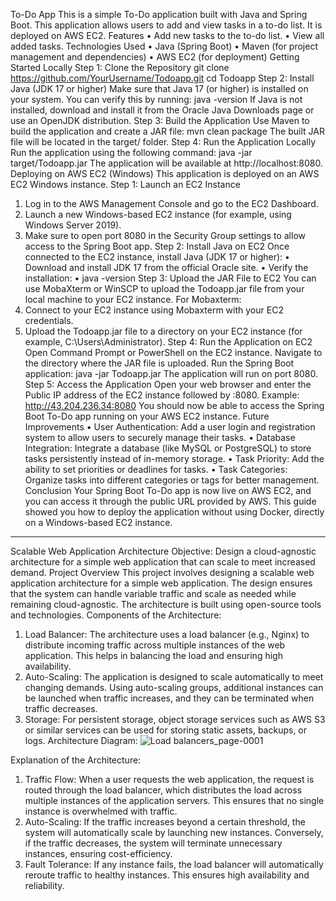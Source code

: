 To-Do App
This is a simple To-Do application built with Java and Spring Boot. This application allows users to add and view tasks in a to-do list. It is deployed on AWS EC2.
Features
•	Add new tasks to the to-do list.
•	View all added tasks.
Technologies Used
•	Java (Spring Boot)
•	Maven (for project management and dependencies)
•	AWS EC2 (for deployment)
Getting Started Locally
Step 1: Clone the Repository
git clone https://github.com/YourUsername/Todoapp.git
cd Todoapp
Step 2: Install Java (JDK 17 or higher)
Make sure that Java 17 (or higher) is installed on your system. You can verify this by running:
java -version
If Java is not installed, download and install it from the Oracle Java Downloads page or use an OpenJDK distribution.
Step 3: Build the Application
Use Maven to build the application and create a JAR file:
mvn clean package
The built JAR file will be located in the target/ folder.
Step 4: Run the Application Locally
Run the application using the following command:
java -jar target/Todoapp.jar
The application will be available at http://localhost:8080.
Deploying on AWS EC2 (Windows)
This application is deployed on an AWS EC2 Windows instance.
Step 1: Launch an EC2 Instance
1.	Log in to the AWS Management Console and go to the EC2 Dashboard.
2.	Launch a new Windows-based EC2 instance (for example, using Windows Server 2019).
3.	Make sure to open port 8080 in the Security Group settings to allow access to the Spring Boot app.
Step 2: Install Java on EC2
Once connected to the EC2 instance, install Java (JDK 17 or higher):
•	Download and install JDK 17 from the official Oracle site.
•	Verify the installation: 
•	java -version
Step 3: Upload the JAR File to EC2
You can use MobaXterm or WinSCP to upload the Todoapp.jar file from your local machine to your EC2 instance.
For Mobaxterm:
1.	Connect to your EC2 instance using Mobaxterm with your EC2 credentials.
2.	Upload the Todoapp.jar file to a directory on your EC2 instance (for example, C:\Users\Administrator\).
Step 4: Run the Application on EC2
Open Command Prompt or PowerShell on the EC2 instance. Navigate to the directory where the JAR file is uploaded. Run the Spring Boot application:
java -jar Todoapp.jar
The application will run on port 8080.
Step 5: Access the Application
Open your web browser and enter the Public IP address of the EC2 instance followed by :8080.
Example:
http://43.204.236.34:8080
You should now be able to access the Spring Boot To-Do app running on your AWS EC2 instance.
Future Improvements
•	User Authentication: Add a user login and registration system to allow users to securely manage their tasks.
•	Database Integration: Integrate a database (like MySQL or PostgreSQL) to store tasks persistently instead of in-memory storage.
•	Task Priority: Add the ability to set priorities or deadlines for tasks.
•	Task Categories: Organize tasks into different categories or tags for better management.
Conclusion
Your Spring Boot To-Do app is now live on AWS EC2, and you can access it through the public URL provided by AWS. This guide showed you how to deploy the application without using Docker, directly on a Windows-based EC2 instance.
________________________________________
Scalable Web Application Architecture
Objective:
Design a cloud-agnostic architecture for a simple web application that can scale to meet increased demand.
Project Overview
This project involves designing a scalable web application architecture for a simple web application. The design ensures that the system can handle variable traffic and scale as needed while remaining cloud-agnostic. The architecture is built using open-source tools and technologies.
Components of the Architecture:
1.	Load Balancer: The architecture uses a load balancer (e.g., Nginx) to distribute incoming traffic across multiple instances of the web application. This helps in balancing the load and ensuring high availability.
2.	Auto-Scaling: The application is designed to scale automatically to meet changing demands. Using auto-scaling groups, additional instances can be launched when traffic increases, and they can be terminated when traffic decreases.
3.	Storage: For persistent storage, object storage services such as AWS S3 or similar services can be used for storing static assets, backups, or logs.
Architecture Diagram:
![Load balancers_page-0001](https://github.com/user-attachments/assets/9335b325-ed1a-4e1f-a7d8-417212607586)

Explanation of the Architecture:
1.	Traffic Flow: When a user requests the web application, the request is routed through the load balancer, which distributes the load across multiple instances of the application servers. This ensures that no single instance is overwhelmed with traffic.
2.	Auto-Scaling: If the traffic increases beyond a certain threshold, the system will automatically scale by launching new instances. Conversely, if the traffic decreases, the system will terminate unnecessary instances, ensuring cost-efficiency.
3.	Fault Tolerance: If any instance fails, the load balancer will automatically reroute traffic to healthy instances. This ensures high availability and reliability.

